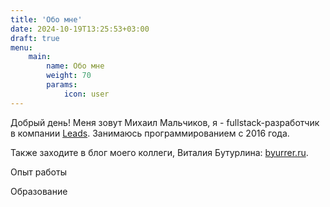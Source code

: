 ```yaml
---
title: 'Обо мне'
date: 2024-10-19T13:25:53+03:00
draft: true
menu: 
    main:
        name: Обо мне
        weight: 70
        params:
            icon: user
---
```


Добрый день! Меня зовут Михаил Мальчиков, я - fullstack-разработчик в компании [Leads](https://leads.su). Занимаюсь программированием с 2016 года.

Также заходите в блог моего коллеги, Виталия Бутурлина: [byurrer.ru](https://byurrer.ru/).

Опыт работы

Образование

